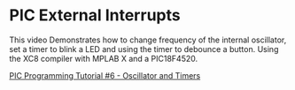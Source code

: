 # PIC External Interrupts
This video Demonstrates how to change frequency of the internal oscillator, set a timer to blink a LED and using the timer to debounce a button. Using the XC8 compiler with MPLAB X and a PIC18F4520.

<a href="https://youtu.be/E-UMOx7qv2k">PIC Programming Tutorial #6 - Oscillator and Timers</a>














